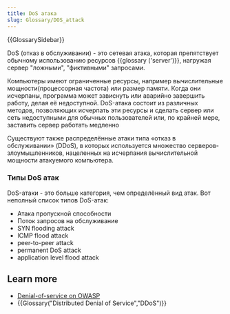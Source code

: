 ```yaml
---
title: DoS атака
slug: Glossary/DOS_attack
---
```


{{GlossarySidebar}}

DoS (отказ в обслуживании) - это сетевая атака, которая препятствует обычному использованию ресурсов {{glossary ('server')}}, нагружая сервер "ложными", "фиктивными" запросами.

Компьютеры имеют ограниченные ресурсы, например вычислительные мощности(процессорная частота) или размер памяти. Когда они исчерпаны, программа может зависнуть или аварийно завершить работу, делая её недоступной. DoS-атака состоит из различных методов, позволяющих исчерпать эти ресурсы и сделать сервер или сеть недоступными для обычных пользователей или, по крайней мере, заставить сервер работать медленно

Существуют также распределённые атаки типа «отказ в обслуживании» (DDoS), в которых используется множество серверов-злоумышленников, нацеленных на исчерпания вычислительной мощности атакуемого компьютера.

### Типы DoS атак

DoS-атаки - это больше категория, чем определённый вид атак. Вот неполный список типов DoS-атак:

- Атака пропускной способности
- Поток запросов на обслуживание
- SYN flooding attack
- ICMP flood attack
- peer-to-peer attack
- permanent DoS attack
- application level flood attack

## Learn more

- [Denial-of-service on OWASP](https://www.owasp.org/index.php/Denial_of_Service)
- {{Glossary("Distributed Denial of Service","DDoS")}}
